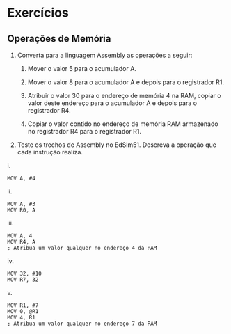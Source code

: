 # Exercícios
## Operações de Memória

1. Converta para a linguagem Assembly as operações a seguir:
    1. Mover o valor 5 para o acumulador A.
    
    2. Mover o valor 8 para o acumulador A e depois para o registrador R1.
    
    3. Atribuir o valor 30 para o endereço de memória 4 na RAM, copiar o valor deste endereço para o acumulador A e depois para o registrador R4.
    
    4. Copiar o valor contido no endereço de memória RAM armazenado no registrador R4 para o registrador R1.

2. Teste os trechos de Assembly no EdSim51. Descreva a operação que cada instrução realiza.

i.
```assembly
MOV A, #4
```

ii.
```assembly
MOV A, #3
MOV R0, A
```

iii.
```assembly
MOV A, 4
MOV R4, A
; Atribua um valor qualquer no endereço 4 da RAM
```

iv.
```assembly
MOV 32, #10
MOV R7, 32
```

v.
```assembly
MOV R1, #7
MOV 0, @R1
MOV 4, R1
; Atribua um valor qualquer no endereço 7 da RAM
```

